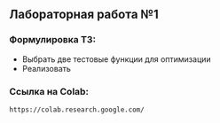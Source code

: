 ## Лабораторная работа №1

### Формулировка ТЗ:

*   Выбрать две тестовые функции для оптимизации
*   Реализовать 

### Ссылка на Colab:

    https://colab.research.google.com/
